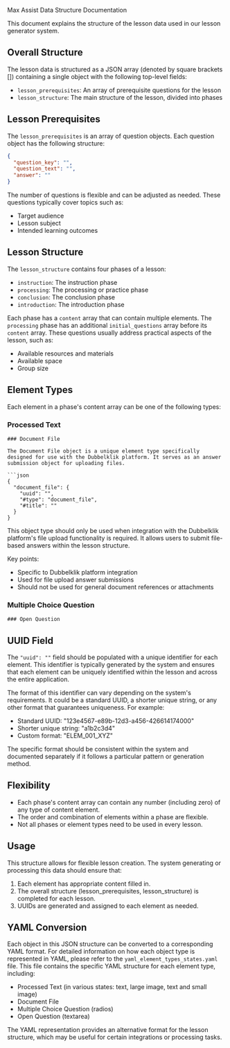 Max Assist Data Structure Documentation

This document explains the structure of the lesson data used in our lesson generator system.

## Overall Structure

The lesson data is structured as a JSON array (denoted by square brackets []) containing a single object with the following top-level fields:

- `lesson_prerequisites`: An array of prerequisite questions for the lesson
- `lesson_structure`: The main structure of the lesson, divided into phases

## Lesson Prerequisites

The `lesson_prerequisites` is an array of question objects. Each question object has the following structure:

```json
{
  "question_key": "",
  "question_text": "",
  "answer": ""
}
```

The number of questions is flexible and can be adjusted as needed. These questions typically cover topics such as:
- Target audience
- Lesson subject
- Intended learning outcomes

## Lesson Structure

The `lesson_structure` contains four phases of a lesson:

- `instruction`: The instruction phase
- `processing`: The processing or practice phase
- `conclusion`: The conclusion phase
- `introduction`: The introduction phase

Each phase has a `content` array that can contain multiple elements. The `processing` phase has an additional `initial_questions` array before its `content` array. These questions usually address practical aspects of the lesson, such as:
- Available resources and materials
- Available space
- Group size

## Element Types

Each element in a phase's content array can be one of the following types:

### Processed Text

```
### Document File

The Document File object is a unique element type specifically designed for use with the Dubbelklik platform. It serves as an answer submission object for uploading files.

```json
{
  "document_file": {
    "uuid": "",
    "#type": "document_file",
    "#title": ""
  }
}
```

This object type should only be used when integration with the Dubbelklik platform's file upload functionality is required. It allows users to submit file-based answers within the lesson structure.

Key points:
- Specific to Dubbelklik platform integration
- Used for file upload answer submissions
- Should not be used for general document references or attachments

### Multiple Choice Question

```
### Open Question

```
## UUID Field

The `"uuid": ""` field should be populated with a unique identifier for each element. This identifier is typically generated by the system and ensures that each element can be uniquely identified within the lesson and across the entire application.

The format of this identifier can vary depending on the system's requirements. It could be a standard UUID, a shorter unique string, or any other format that guarantees uniqueness. For example:

- Standard UUID: "123e4567-e89b-12d3-a456-426614174000"
- Shorter unique string: "a1b2c3d4"
- Custom format: "ELEM_001_XYZ"

The specific format should be consistent within the system and documented separately if it follows a particular pattern or generation method.

## Flexibility

- Each phase's content array can contain any number (including zero) of any type of content element.
- The order and combination of elements within a phase are flexible.
- Not all phases or element types need to be used in every lesson.

## Usage

This structure allows for flexible lesson creation. The system generating or processing this data should ensure that:

1. Each element has appropriate content filled in.
2. The overall structure (lesson_prerequisites, lesson_structure) is completed for each lesson.
3. UUIDs are generated and assigned to each element as needed.

## YAML Conversion

Each object in this JSON structure can be converted to a corresponding YAML format. For detailed information on how each object type is represented in YAML, please refer to the `yaml_element_types_states.yaml` file. This file contains the specific YAML structure for each element type, including:

- Processed Text (in various states: text, large image, text and small image)
- Document File
- Multiple Choice Question (radios)
- Open Question (textarea)

The YAML representation provides an alternative format for the lesson structure, which may be useful for certain integrations or processing tasks.
